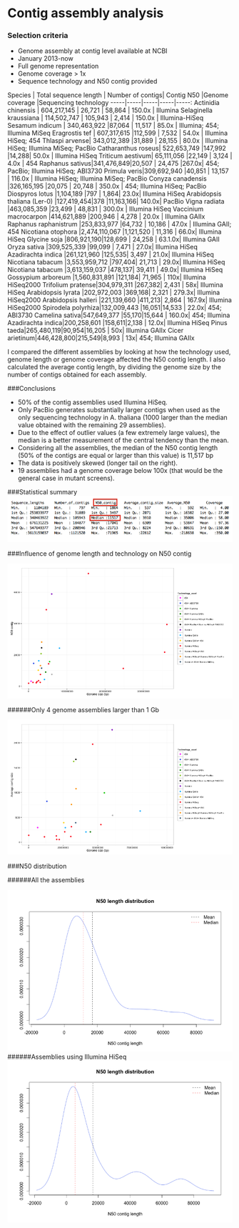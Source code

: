 Contig assembly analysis
===

### Selection criteria
- Genome assembly at contig level available at NCBI
- January 2013-now
- Full genome representation
- Genome coverage > 1x
- Sequence technology and N50 contig provided


Species | Total sequence length | Number of contigs| Contig N50 |Genome coverage |Sequencing technology
-----|-----|-----|-----|-----:
Actinidia chinensis | 604,217,145 | 26,721 | 58,864  | 150.0x | Illumina
Selaginella kraussiana | 114,502,747 | 105,943 | 2,414  | 150.0x | Illumina-HiSeq
Sesamum indicum | 340,463,922 |87,064 | 11,517 | 85.0x | Illumina; 454; Illumina MiSeq
Eragrostis tef | 607,317,615 |112,599 | 7,532  | 54.0x | Illumina HiSeq; 454
Thlaspi arvense| 343,012,389 |31,889 | 28,155 | 80.0x | Illumina HiSeq; Illumina MiSeq; PacBio
Catharanthus roseus| 522,653,749 |147,992 |14,288| 50.0x | Illumina HiSeq
Triticum aestivum| 65,111,056 |22,149 | 3,124 | 4.0x | 454
Raphanus sativus|341,476,849|20,507 | 24,475 |267.0x| 454; PacBio; Illumina HiSeq; ABI3730
Primula veris|309,692,940 |40,851 | 13,157 | 116.0x | Illumina HiSeq; Illumina MiSeq; PacBio
Conyza canadensis |326,165,195 |20,075 | 20,748 | 350.0x | 454; Illumina HiSeq; PacBio
Diospyros lotus |1,104,189 |797 | 1,864| 23.0x| Illumina HiSeq
Arabidopsis thaliana (Ler-0) |127,419,454|378 |11,163,166| 140.0x| PacBio
Vigna radiata |463,085,359 |23,499 | 48,831 | 300.0x | Illumina HiSeq
Vaccinium macrocarpon |414,621,889 |200,946 | 4,278 | 20.0x | Illumina GAIIx
Raphanus raphanistrum  |253,833,977 |64,732 | 10,186 | 47.0x | Illumina GAII; 454
Nicotiana otophora |2,474,110,067 |1,121,520 | 11,316 | 66.0x| Illumina HiSeq
Glycine soja |806,921,190|128,699 | 24,258 | 63.1.0x| Illumina GAII
Oryza sativa |309,525,339 |99,099 | 7,471 | 27.0x| Illumina HiSeq
Azadirachta indica |261,121,960 |125,535| 3,497 | 21.0x| Illumina HiSeq
Nicotiana tabacum |3,553,959,712 |797,404| 21,713 | 29.0x| Illumina HiSeq
Nicotiana tabacum |3,613,159,037 |478,137| 39,411 | 49.0x| Illumina HiSeq
Gossypium arboreum |1,560,831,891 |121,184| 71,965 | 110x| Illumina HiSeq2000
Trifolium pratense|304,979,311 |267,382| 2,431 | 58x| Illumina HiSeq
Arabidopsis lyrata |202,972,003 |369,168| 2,321 | 279.3x| Illumina HiSeq2000
Arabidopsis halleri |221,139,660 |411,213| 2,864 | 167.9x| Illumina HiSeq2000
Spirodela polyrhiza|132,009,443 |16,051|14,533 | 22.0x| 454; ABI3730
Camelina sativa|547,649,377 |55,170|15,644 | 160.0x| 454; Illumina
Azadirachta indica|200,258,601 |158,611|2,138 | 12.0x| Illumina HiSeq
Pinus taeda|265,480,119|90,954|16,205 | 50x| Illumina GAIIx
Cicer arietinum|446,428,800|215,549|8,993 | 13x| 454; Illumina GAIIx

I compared the different assemblies by looking at how the technology used, genome length or genome coverage affected the N50 contig length. I also calculated the average contig length, by dividing the genome size by the number of contigs obtained for each assembly. 

###Conclusions

- 50% of the contig assemblies used Illumina HiSeq. 
- Only PacBio generates substantially larger contigs when used as the only sequencing technology in A. thaliana (1000 larger than the median value obtained with the remaining 29 assemblies). 
- Due to the effect of outlier values (a few extremely large values), the median is a better measurement of the central tendency than the mean. 
- Considering all the assemblies, the median of the N50 contig length (50% of the contigs are equal or larger than this value) is 11,517 bp
- The data is positively skewed (longer tail on the right). 
- 19 assemblies had a genome coverage below 100x (that would be the general case in mutant screens). 

###Statistical summary
![image](Summaries/all_contigs.png)


###Influence of genome length and technology on N50 contig

![image](Jitter_plots/N50_genome_size.png)



######Only 4 genome assemblies larger than 1 Gb

![image](Jitter_plots/N50_1Gb.png)

###N50 distribution


######All the assemblies

![image](Distributions/median_mean.png)
######Assemblies using Illumina HiSeq
![image](Distributions/median_mean_illumina.png)



